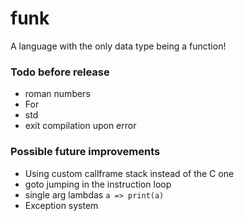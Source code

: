 # funk

A language with the only data type being a function!

### Todo before release

* roman numbers
* For
* std
* exit compilation upon error

### Possible future improvements

* Using custom callframe stack instead of the C one
* goto jumping in the instruction loop
* single arg lambdas `a => print(a)`
* Exception system